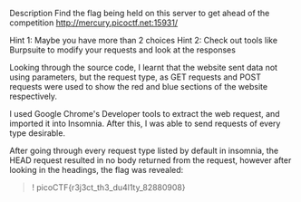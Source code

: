 Description
Find the flag being held on this server to get ahead of the competition http://mercury.picoctf.net:15931/



Hint 1: Maybe you have more than 2 choices
Hint 2: Check out tools like Burpsuite to modify your requests and look at the responses


Looking through the source code, I learnt that the website sent data not using parameters, but the request type, as GET requests and POST requests were used to show the red and blue sections of the website respectively.

I used Google Chrome's Developer tools to extract the web request, and imported it into Insomnia. After this, I was able to send requests of every type desirable.

After going through every request type listed by default in insomnia, the HEAD request resulted in no body returned from the request, however after looking in the headings, the flag was revealed: 

>! 	picoCTF{r3j3ct_th3_du4l1ty_82880908}